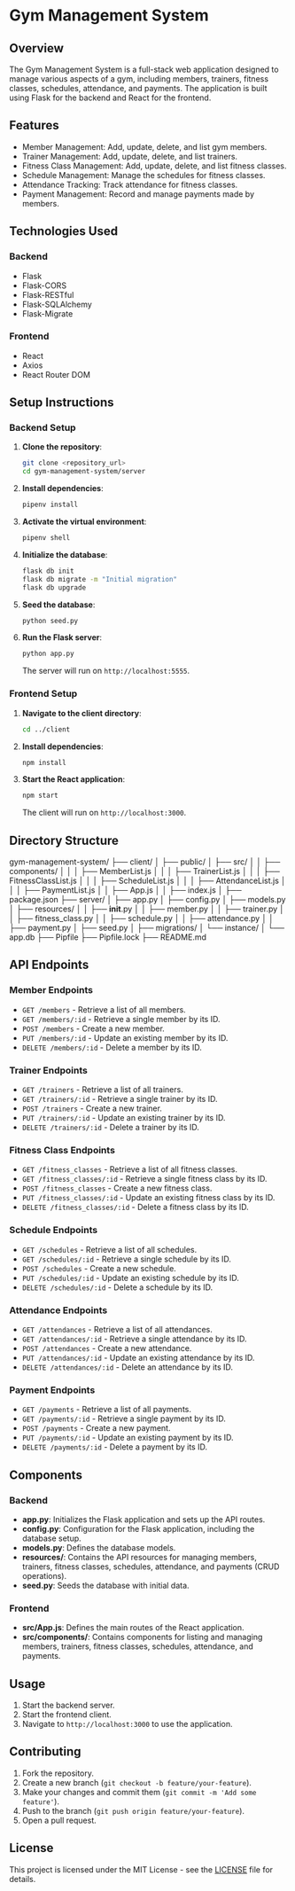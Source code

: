 # Gym Management System

## Overview
The Gym Management System is a full-stack web application designed to manage various aspects of a gym, including members, trainers, fitness classes, schedules, attendance, and payments. The application is built using Flask for the backend and React for the frontend.

## Features
- Member Management: Add, update, delete, and list gym members.
- Trainer Management: Add, update, delete, and list trainers.
- Fitness Class Management: Add, update, delete, and list fitness classes.
- Schedule Management: Manage the schedules for fitness classes.
- Attendance Tracking: Track attendance for fitness classes.
- Payment Management: Record and manage payments made by members.

## Technologies Used
### Backend
- Flask
- Flask-CORS
- Flask-RESTful
- Flask-SQLAlchemy
- Flask-Migrate

### Frontend
- React
- Axios
- React Router DOM

## Setup Instructions

### Backend Setup

1. **Clone the repository**:
    ```bash
    git clone <repository_url>
    cd gym-management-system/server
    ```

2. **Install dependencies**:
    ```bash
    pipenv install
    ```

3. **Activate the virtual environment**:
    ```bash
    pipenv shell
    ```

4. **Initialize the database**:
    ```bash
    flask db init
    flask db migrate -m "Initial migration"
    flask db upgrade
    ```

5. **Seed the database**:
    ```bash
    python seed.py
    ```

6. **Run the Flask server**:
    ```bash
    python app.py
    ```
    The server will run on `http://localhost:5555`.

### Frontend Setup

1. **Navigate to the client directory**:
    ```bash
    cd ../client
    ```

2. **Install dependencies**:
    ```bash
    npm install
    ```

3. **Start the React application**:
    ```bash
    npm start
    ```
    The client will run on `http://localhost:3000`.

## Directory Structure
gym-management-system/
├── client/
│   ├── public/
│   ├── src/
│   │   ├── components/
│   │   │   ├── MemberList.js
│   │   │   ├── TrainerList.js
│   │   │   ├── FitnessClassList.js
│   │   │   ├── ScheduleList.js
│   │   │   ├── AttendanceList.js
│   │   │   ├── PaymentList.js
│   │   ├── App.js
│   │   ├── index.js
│   ├── package.json
├── server/
│   ├── app.py
│   ├── config.py
│   ├── models.py
│   ├── resources/
│   │   ├── __init__.py
│   │   ├── member.py
│   │   ├── trainer.py
│   │   ├── fitness_class.py
│   │   ├── schedule.py
│   │   ├── attendance.py
│   │   ├── payment.py
│   ├── seed.py
│   ├── migrations/
│   └── instance/
│       └── app.db
├── Pipfile
├── Pipfile.lock
├── README.md



## API Endpoints

### Member Endpoints
- `GET /members` - Retrieve a list of all members.
- `GET /members/:id` - Retrieve a single member by its ID.
- `POST /members` - Create a new member.
- `PUT /members/:id` - Update an existing member by its ID.
- `DELETE /members/:id` - Delete a member by its ID.

### Trainer Endpoints
- `GET /trainers` - Retrieve a list of all trainers.
- `GET /trainers/:id` - Retrieve a single trainer by its ID.
- `POST /trainers` - Create a new trainer.
- `PUT /trainers/:id` - Update an existing trainer by its ID.
- `DELETE /trainers/:id` - Delete a trainer by its ID.

### Fitness Class Endpoints
- `GET /fitness_classes` - Retrieve a list of all fitness classes.
- `GET /fitness_classes/:id` - Retrieve a single fitness class by its ID.
- `POST /fitness_classes` - Create a new fitness class.
- `PUT /fitness_classes/:id` - Update an existing fitness class by its ID.
- `DELETE /fitness_classes/:id` - Delete a fitness class by its ID.

### Schedule Endpoints
- `GET /schedules` - Retrieve a list of all schedules.
- `GET /schedules/:id` - Retrieve a single schedule by its ID.
- `POST /schedules` - Create a new schedule.
- `PUT /schedules/:id` - Update an existing schedule by its ID.
- `DELETE /schedules/:id` - Delete a schedule by its ID.

### Attendance Endpoints
- `GET /attendances` - Retrieve a list of all attendances.
- `GET /attendances/:id` - Retrieve a single attendance by its ID.
- `POST /attendances` - Create a new attendance.
- `PUT /attendances/:id` - Update an existing attendance by its ID.
- `DELETE /attendances/:id` - Delete an attendance by its ID.

### Payment Endpoints
- `GET /payments` - Retrieve a list of all payments.
- `GET /payments/:id` - Retrieve a single payment by its ID.
- `POST /payments` - Create a new payment.
- `PUT /payments/:id` - Update an existing payment by its ID.
- `DELETE /payments/:id` - Delete a payment by its ID.

## Components

### Backend
- **app.py**: Initializes the Flask application and sets up the API routes.
- **config.py**: Configuration for the Flask application, including the database setup.
- **models.py**: Defines the database models.
- **resources/**: Contains the API resources for managing members, trainers, fitness classes, schedules, attendance, and payments (CRUD operations).
- **seed.py**: Seeds the database with initial data.

### Frontend
- **src/App.js**: Defines the main routes of the React application.
- **src/components/**: Contains components for listing and managing members, trainers, fitness classes, schedules, attendance, and payments.

## Usage
1. Start the backend server.
2. Start the frontend client.
3. Navigate to `http://localhost:3000` to use the application.

## Contributing
1. Fork the repository.
2. Create a new branch (`git checkout -b feature/your-feature`).
3. Make your changes and commit them (`git commit -m 'Add some feature'`).
4. Push to the branch (`git push origin feature/your-feature`).
5. Open a pull request.

## License
This project is licensed under the MIT License - see the [LICENSE](LICENSE) file for details.
